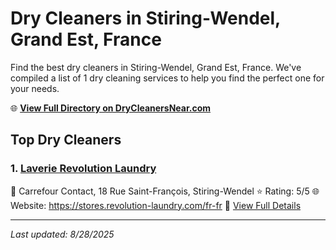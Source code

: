 # Dry Cleaners in Stiring-Wendel, Grand Est, France

Find the best dry cleaners in Stiring-Wendel, Grand Est, France. We've compiled a list of 1 dry cleaning services to help you find the perfect one for your needs.

🌐 **[View Full Directory on DryCleanersNear.com](https://drycleanersnear.com/city/France/Grand%20Est/Stiring-Wendel)**

## Top Dry Cleaners

### 1. [Laverie Revolution Laundry](https://drycleanersnear.com/dryCleaner/68afb8cc4e19aac41e8a23c7/laverie-revolution-laundry)
📍 Carrefour Contact, 18 Rue Saint-François, Stiring-Wendel
⭐ Rating: 5/5
🌐 Website: https://stores.revolution-laundry.com/fr-fr
🔗 [View Full Details](https://drycleanersnear.com/dryCleaner/68afb8cc4e19aac41e8a23c7/laverie-revolution-laundry)


---

*Last updated: 8/28/2025*

